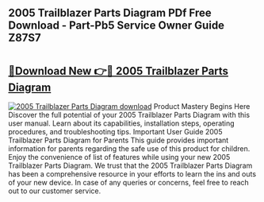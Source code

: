 ## 2005 Trailblazer Parts Diagram PDf Free Download - Part-Pb5 Service Owner Guide Z87S7

# <h2><a href="http://dftcge.blite.top/?on=2005+Trailblazer+Parts+Diagram">🔗Download New 👉🔴 2005 Trailblazer Parts Diagram</a></h2>

[![2005 Trailblazer Parts Diagram download](https://i.imgur.com/lujVjoI.png)](http://dftcge.blite.top/?on=2005+Trailblazer+Parts+Diagram)
Product Mastery Begins Here Discover the full potential of your 2005 Trailblazer Parts Diagram with this user manual. Learn about its capabilities, installation steps, operating procedures, and troubleshooting tips. Important User Guide 2005 Trailblazer Parts Diagram for Parents This guide provides important information for parents regarding the safe use of this product for children. Enjoy the convenience of list of features while using your new 2005 Trailblazer Parts Diagram. We trust that the 2005 Trailblazer Parts Diagram has been a comprehensive resource in your efforts to learn the ins and outs of your new device. In case of any queries or concerns, feel free to reach out to our customer service.
